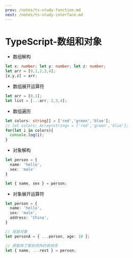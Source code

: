 ```yaml
---
prev: /notes/ts-study-function.md
next: /notes/ts-study-interface.md
---
```

# TypeScript-数组和对象

- 数组解构
```ts
let x: number; let y: number; let z: number;
let arr = [0,1,2,3,4];
[x,y,z] = arr;
```

- 数组展开运算符
```ts
let arr = [0,1];
let list = [...arr, 2,3,4];
```

- 数组遍历
```ts
let colors: string[] = ['red','green','blue'];
// let colors: Array<string> = ['red','green','blue'];
for(let i in colors){
  console.log(i);
}
```

- 对象解构
```ts
let person = {
  name: 'hello',
  sex: 'male'
}

let { name, sex } = person;
```

- 对象展开运算符
```ts
let person = {
  name: 'hello',
  sex: 'male',
  address: 'China',
}

// 组装对象
let personA = { ...person, age: 18 };

// 获取除了某些项外的其他项
let { name, ...rest } = person;
```
